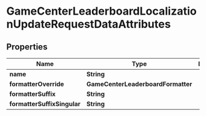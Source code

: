 

# GameCenterLeaderboardLocalizationUpdateRequestDataAttributes


## Properties

| Name | Type | Description | Notes |
|------------ | ------------- | ------------- | -------------|
|**name** | **String** |  |  [optional] |
|**formatterOverride** | **GameCenterLeaderboardFormatter** |  |  [optional] |
|**formatterSuffix** | **String** |  |  [optional] |
|**formatterSuffixSingular** | **String** |  |  [optional] |



